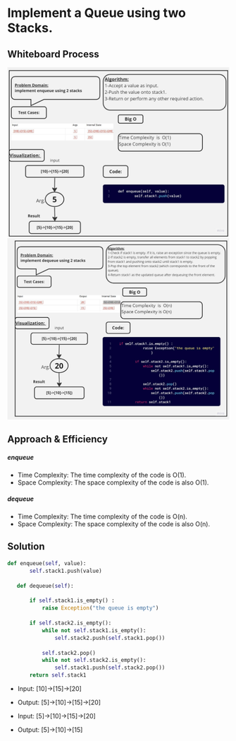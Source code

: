 # Implement a Queue using two Stacks.


## Whiteboard Process
![ white board](./assetes/Untitled%20(18).jpg)
![ white board](./assetes/Untitled%20(19).jpg)



## Approach & Efficiency
##### enqueue 
- Time Complexity:
The time complexity of the code is O(1). 
- Space Complexity:
The space complexity of the code is also O(1).
##### dequeue 
- Time Complexity:
The time complexity of the code is O(n). 
- Space Complexity:
The space complexity of the code is also O(n). 

## Solution 

 ``` python 
 def enqueue(self, value):
        self.stack1.push(value)

    def dequeue(self):

        if self.stack1.is_empty() :
            raise Exception("the queue is empty")

        if self.stack2.is_empty():
            while not self.stack1.is_empty():
                self.stack2.push(self.stack1.pop())

            self.stack2.pop()
            while not self.stack2.is_empty():
                self.stack1.push(self.stack2.pop())
        return self.stack1
``` 

- Input:
[10]->[15]->[20]	
- Output:
[5]->[10]->[15]->[20]

- Input:
[5]->[10]->[15]->[20]
- Output:
[5]->[10]->[15]